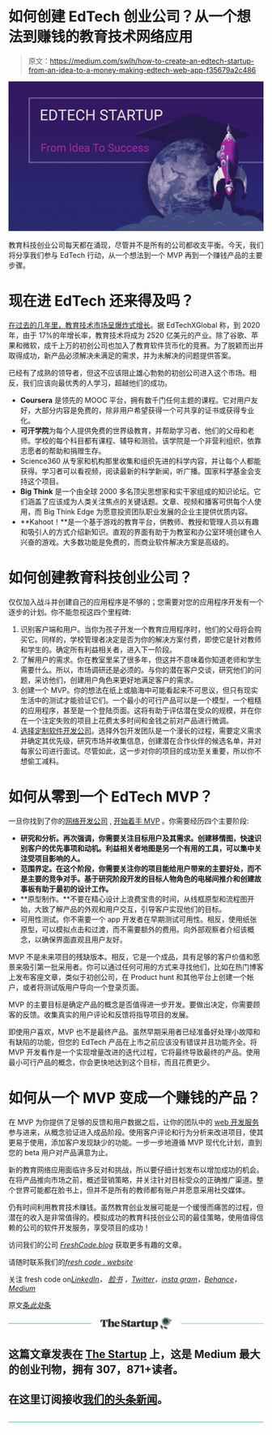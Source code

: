 # 如何创建 EdTech 创业公司？从一个想法到赚钱的教育技术网络应用

> 原文：<https://medium.com/swlh/how-to-create-an-edtech-startup-from-an-idea-to-a-money-making-edtech-web-app-f35679a2c486>

![](img/b16013f78afe9f8d15424e589bfb5ab7.png)

教育科技创业公司每天都在涌现，尽管并不是所有的公司都收支平衡。今天，我们将分享我们参与 EdTech 行动，从一个想法到一个 MVP 再到一个赚钱产品的主要步骤。

# 现在进 EdTech 还来得及吗？

[在过去的几年里，教育技术市场呈爆炸式增长](https://freshcodeit.com/freshcode-post/is-edtech-the-next-big-thing-in-it)。据 EdTechXGlobal 称，到 2020 年，由于 17%的年增长率，教育技术将成为 2520 亿美元的产业。除了谷歌、苹果和微软，成千上万的初创公司也加入了教育软件货币化的竞赛。为了脱颖而出并取得成功，新产品必须解决未满足的需求，并为未解决的问题提供答案。

已经有了成熟的领导者，但这不应该阻止雄心勃勃的初创公司进入这个市场。相反，我们应该向最优秀的人学习，超越他们的成功。

*   **Coursera** 是领先的 MOOC 平台，拥有数千门任何主题的课程。它对用户友好，大部分内容是免费的，除非用户希望获得一个可共享的证书或获得专业化。
*   **可汗学院**为每个人提供免费的世界级教育，并帮助学习者、他们的父母和老师。学校的每个科目都有课程、辅导和测验。该学院是一个非营利组织，依靠志愿者的帮助和捐赠生存。
*   Science360 从专家和机构那里收集和组织先进的科学内容，并让每个人都能获得。学习者可以看视频，阅读最新的科学新闻，听广播。国家科学基金会支持这个项目。
*   **Big Think** 是一个由全球 2000 多名顶尖思想家和实干家组成的知识论坛。它们涵盖了应该成为人类关注焦点的关键话题。文章、视频和播客可供每个人使用，而 Big Think Edge 为愿意投资团队职业发展的企业主提供优质内容。
*   **Kahoot！**是一个基于游戏的教育平台，供教师、教授和管理人员以有趣和吸引人的方式介绍新知识。直观的界面有助于为教室和办公室环境创建令人兴奋的游戏。大多数功能是免费的，而商业软件解决方案是高级的。

# 如何创建教育科技创业公司？

仅仅加入战斗并创建自己的应用程序是不够的；您需要对您的应用程序开发有一个逐步的计划。你不能忽视这四个里程碑:

1.  识别客户端和用户。当你为孩子开发一个教育应用程序时，他们的父母将会购买它。同样的，学校管理者决定是否为你的解决方案付费，即使它是针对教师和学生的。确定所有利益相关者，进入下一阶段。
2.  了解用户的需求。你在教室里呆了很多年，但这并不意味着你知道老师和学生需要什么。所以，市场调研还是必须的。与你的潜在客户交谈，研究他们的问题，采访他们，创建用户角色来更好地满足客户的需求。
3.  创建一个 MVP。你的想法在纸上或脑海中可能看起来不可思议，但只有现实生活中的测试才能验证它们。一个最小的可行产品可以是一个模型，一个粗糙的应用程序，甚至是一个登陆页面。这将有助于评估潜在受众的规模，并在你在一个注定失败的项目上花费太多时间和金钱之前对产品进行微调。
4.  [选择定制软件开发公司](https://freshcodeit.com/freshcode-post/choose-a-perfect-outsourcing-software-development-company-in-six-steps)。选择外包开发团队是一个漫长的过程，需要定义需求并确定其优先级，研究市场并收集信息，创建潜在合作伙伴的候选名单，并对每家公司进行面试。尽管如此，这一步对你的项目的成功至关重要，所以你不想偷工减料。

# 如何从零到一个 EdTech MVP？

一旦你找到了你的[网络开发公司](https://freshcodeit.com/) , [开始着手 MVP](https://freshcodeit.com/freshcode-post/what-is-mvp-and-why-every-startup-needs-it) 。你需要经历四个主要阶段:

*   **研究和分析。再次强调，你需要关注目标用户及其需求。创建移情图，快速识别客户的优先事项和动机。利益相关者地图是另一个有用的工具，可以集中关注受项目影响的人。**
*   **范围界定。在这个阶段，你需要关注你的项目能给用户带来的主要好处，而不是主要的竞争对手。基于研究阶段开发的目标人物角色的电梯间推介和创建故事板有助于最初的设计工作。**
*   **原型制作。**不要在精心设计上浪费宝贵的时间，从线框原型和流程图开始，大致了解产品的外观和用户交互，引导客户实现他们的目标。
*   可用性测试。你不需要一个 app 开发者在早期测试可用性。相反，使用纸张原型，可以模拟点击和过渡，而不需要额外的费用。向外部观察者介绍该概念，以确保界面直观且用户友好。

MVP 不是未来项目的残缺版本。相反，它是一个成品，具有足够的客户价值和愿景来吸引第一批采用者。你可以通过任何可用的方式来寻找他们，比如在热门博客上发布客座文章，类似于初创公司，在 Product hunt 和其他平台上创建一个帐户，或者将测试版用户导向一个登录页面。

MVP 的主要目标是确定产品的概念是否值得进一步开发。要做出决定，你需要顾客的反馈。收集真实的用户评论和反馈将指导项目的发展。

即使用户喜欢，MVP 也不是最终产品。虽然早期采用者已经准备好处理小故障和有缺陷的功能，但您的 EdTech 产品在上市之前应该没有错误并且功能齐全。将 MVP 开发看作是一个实现增量改进的迭代过程，它将最终导致最终的产品。使用最小可行产品的概念，你会更快地达到这个目标，而且花费更少。

# 如何从一个 MVP 变成一个赚钱的产品？

在 MVP 为你提供了足够的反馈和用户数据之后，让你的团队中的 [web 开发服务](https://freshcodeit.com/services)参与进来，从概念验证进入成品阶段。使用客户评论和行为分析来改进项目，使其更易于使用，添加客户发现缺少的功能。一步一步地遵循 MVP 现代化计划，直到您的 beta 用户对产品满意为止。

新的教育网络应用面临许多反对和挑战，所以要仔细计划发布以增加成功的机会。在将产品推向市场之前，概述营销策略，并关注针对目标受众的正确推广渠道。整个世界可能都在脸书上，但并不是所有的教师都有账户并愿意采用社交媒体。

仍有时间利用教育技术赚钱。虽然教育创业发展可能是一个缓慢而痛苦的过程，但潜在的收入是非常值得的。模拟成功的教育科技创业公司的最佳策略，使用值得信赖的公司的软件开发服务，享受项目的成功！

访问我们的公司 [*FreshCode.blog*](https://freshcodeit.com/blog) 获取更多有趣的文章。

请随时联系我们的[*fresh code . website*](https://freshcodeit.com/)

关注 fresh code on[*LinkedIn*](https://www.linkedin.com/company/freshcode-it/)*，* [*脸书*](https://www.facebook.com/freshcodeit/) *，*[*Twitter*](https://twitter.com/FreshCode1)*，*[*insta gram*](https://www.instagram.com/freshcode_it/)*，*[*Behance*](https://www.behance.net/freshcode)*，* [*Medium*](/@FreshCodeIT)

原文[条*此处*条](https://freshcodeit.com/freshcode-post/from-an-idea-to-a-money-making-edtech-web-app)

[![](img/308a8d84fb9b2fab43d66c117fcc4bb4.png)](https://medium.com/swlh)

## 这篇文章发表在 [The Startup](https://medium.com/swlh) 上，这是 Medium 最大的创业刊物，拥有 307，871+读者。

## 在这里订阅接收[我们的头条新闻](http://growthsupply.com/the-startup-newsletter/)。

[![](img/b0164736ea17a63403e660de5dedf91a.png)](https://medium.com/swlh)